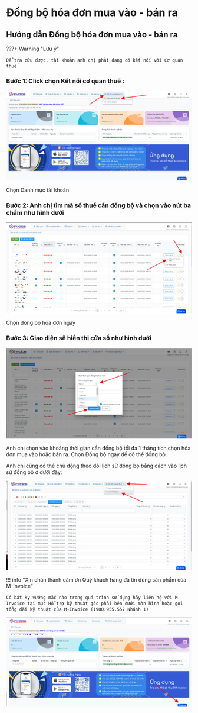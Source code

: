 # **Đồng bộ hóa đơn mua vào - bán ra**

## **Hướng dẫn Đồng bộ hóa đơn mua vào - bán ra**

???+ Warning "Lưu ý"

    Để tra cứu được, tài khoản anh chị phải đang có kết nối với Cơ quan thuế

### Bước 1: Click chọn Kết nối cơ quan thuế :

[![Hình 1]][Hình 1]

[Hình 1]: ../../assets/images/mSMI/msmi_dongBo_1.png

Chọn Danh mục tài khoản

### Bước 2: Anh chị tìm mã số thuế cần đồng bộ và chọn vào nút ba chấm như hình dưới

[![Hình 2]][Hình 2]

[Hình 2]: ../../assets/images/mSMI/msmi_dongBo_2.png

Chọn đòng bộ hóa đơn ngay

### Bước 3: Giao diện sẽ hiển thị cửa sổ như hình dưới

[![Hình 3]][Hình 3]

[Hình 3]: ../../assets/images/mSMI/msmi_dongBo_3.png

Anh chị chọn vào khoảng thời gian cần đồng bộ tối đa 1 tháng tích chọn hóa đơn mua vào hoặc bán ra.
Chọn Đồng bộ ngay để có thể đồng bộ.

Anh chị cũng có thể chủ động theo dõi lịch sử đồng bọ bằng cách vào lịch sử đồng bộ ở dưới đây:

[![Hình 4]][Hình 4]

[Hình 4]: ../../assets/images/mSMI/msmi_dongBo_4.png

!!! info "Xin chân thành cảm ơn Quý khách hàng đã tin dùng sản phẩm của M-Invoice"

    Có bất kỳ vướng mắc nào trong quá trình sử dụng hãy liên hệ với M-Invoice tại mục Hỗ trợ kỹ thuật góc phải bên dưới màn hình hoặc gọi tổng đài kỹ thuật của M-Invoice (1900.955.557 Nhánh 1)

![Hình 5](../../assets/images/mSMI/msmi_footer.png)
